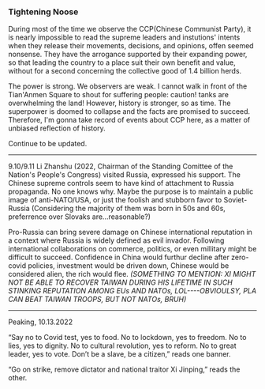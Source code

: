 ### Tightening Noose

During most of the time we observe the CCP(Chinese Communist Party), it is nearly impossible to read the supreme leaders and instutions' intents when
they release their movements, decisions, and opinions, offen seemed nonsense. They have the arrogance supported by their expanding
power, so that leading the country to a place suit their own benefit and value, without for a second concerning the collective good of 1.4 billion herds.

The power is strong. We observers are weak. I cannot walk in front of the Tian'Anmen Square to shout for suffering people: caution! tanks are overwhelming
the land! However, history is stronger, so as time. The superpower is doomed to collapse and the facts are promised to succeed. Therefore, I'm gonna take
record of events about CCP here, as a matter of unbiased reflection of history.

Continue to be updated.

***

9.10/9.11 Li Zhanshu (2022, Chairman of the Standing Comittee of the Nation's People's Congress) visited Russia, expressed his support. The 
Chinese supreme controls seem to have kind of attachment to Russia propaganda. No one knows why. Maybe the purpose is to maintain a public image
of anti-NATO/USA, or just the foolish and stubborn favor to Soviet-Russia (Considering the majority of them was born in 50s and 60s, preferrence over
Slovaks are...reasonable?) 

Pro-Russia can bring severe damage on Chinese international reputation in a context where Russia is widely defined as evil invador. 
Following international collaborations on commerce, politics, or even millitary might be difficult to succeed. Confidence in China would furthur decline
 after zero-covid policies, investment would be driven down, Chinese would be considered alien, the rich would flee. *(SOMETHING TO MENTION: XI MIGHT NOT BE
 ABLE TO RECOVER TAIWAN DURING HIS LIFETIME IN SUCH STINKING REPUTATION AMONG EUs AND NATOs, LOL----OBVIOULSY, PLA CAN BEAT TAIWAN TROOPS, BUT NOT NATOs, BRUH)*
 
 ***
 
 Peaking, 10.13.2022
 
 “Say no to Covid test, yes to food. No to lockdown, yes to freedom. No to lies, yes to dignity. No to cultural revolution, yes to reform. No to great leader, yes to vote. Don’t be a slave, be a citizen,” reads one banner.

“Go on strike, remove dictator and national traitor Xi Jinping,” reads the other.


